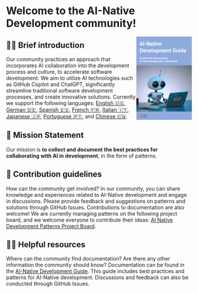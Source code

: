 # Welcome to the AI-Native Development community!

<img align="right" src="/profile/top.png" title="AI Native Development Guide" width="30%"></a>

## 🙋‍♀️ Brief introduction 

Our community practices an approach that incorporates AI collaboration into the development process and culture, to accelerate software development. We aim to utilize AI technologies such as GitHub Copilot and ChatGPT, significantly streamline traditional software development processes, and create innovative solutions. Currently we support the following languages: [English 🇺🇸](https://ai-native-development.gitbook.io/docs/), [German 🇩🇪](https://ai-native-development.gitbook.io/docs/v/de/), [Spanish 🇪🇸](https://ai-native-development.gitbook.io/docs/v/es/), [French 🇫🇷](https://ai-native-development.gitbook.io/docs/v/fr/), [Italian 🇮🇹](https://ai-native-development.gitbook.io/docs/v/it/), [Japanese 🇯🇵](https://ai-native-development.gitbook.io/docs/v/ja/), [Portuguese 🇵🇹](https://ai-native-development.gitbook.io/docs/v/pt/), and [Chinese 🇨🇳](https://ai-native-development.gitbook.io/docs/v/zh/).

## 💪 Mission Statement

Our mission is **to collect and document the best practices for collaborating with AI in development**, in the form of patterns.

## 🌈 Contribution guidelines

How can the community get involved?
In our community, you can share knowledge and experiences related to AI-Native development and engage in discussions. Please provide feedback and suggestions on patterns and solutions through GitHub Issues. Contributions to documentation are also welcome! We are currently managing patterns on the following project board, and we welcome everyone to contribute their ideas: [AI Native Development Patterns Project Board](https://github.com/orgs/AI-Native-Development/projects/1).

## 👩‍💻 Helpful resources 

Where can the community find documentation? Are there any other information the community should know?
Documentation can be found in the [AI-Native Development Guide](https://ai-native-development.gitbook.io/). This guide includes best practices and patterns for AI-Native development. Discussions and feedback can also be conducted through GitHub Issues.
